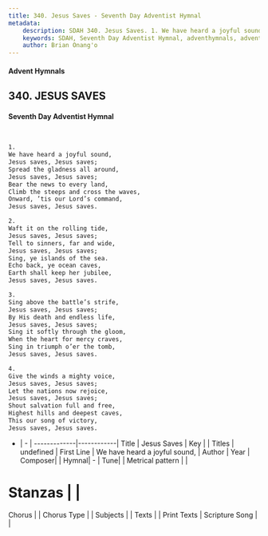 ```yaml
---
title: 340. Jesus Saves - Seventh Day Adventist Hymnal
metadata:
    description: SDAH 340. Jesus Saves. 1. We have heard a joyful sound, Jesus saves, Jesus saves; Spread the gladness all around, Jesus saves, Jesus saves; Bear the news to every land, Climb the steeps and cross the waves, Onward, ’tis our Lord’s command, Jesus saves, Jesus saves.
    keywords: SDAH, Seventh Day Adventist Hymnal, adventhymnals, advent hymnals, Jesus Saves, We have heard a joyful sound, 
    author: Brian Onang'o
---
```


#### Advent Hymnals
## 340. JESUS SAVES
#### Seventh Day Adventist Hymnal

```txt


1.
We have heard a joyful sound,
Jesus saves, Jesus saves;
Spread the gladness all around,
Jesus saves, Jesus saves;
Bear the news to every land,
Climb the steeps and cross the waves,
Onward, ’tis our Lord’s command,
Jesus saves, Jesus saves.

2.
Waft it on the rolling tide,
Jesus saves, Jesus saves;
Tell to sinners, far and wide,
Jesus saves, Jesus saves;
Sing, ye islands of the sea.
Echo back, ye ocean caves,
Earth shall keep her jubilee,
Jesus saves, Jesus saves.

3.
Sing above the battle’s strife,
Jesus saves, Jesus saves;
By His death and endless life,
Jesus saves, Jesus saves;
Sing it softly through the gloom,
When the heart for mercy craves,
Sing in triumph o’er the tomb,
Jesus saves, Jesus saves.

4.
Give the winds a mighty voice,
Jesus saves, Jesus saves;
Let the nations now rejoice,
Jesus saves, Jesus saves;
Shout salvation full and free,
Highest hills and deepest caves,
This our song of victory,
Jesus saves, Jesus saves.


```

- |   -  |
-------------|------------|
Title | Jesus Saves |
Key |  |
Titles | undefined |
First Line | We have heard a joyful sound, |
Author | 
Year | 
Composer|  |
Hymnal|  - |
Tune|  |
Metrical pattern | |
# Stanzas |  |
Chorus |  |
Chorus Type |  |
Subjects |  |
Texts |  |
Print Texts | 
Scripture Song |  |
  
